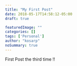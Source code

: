 ```yaml
---
title: "My First Post"
date: 2018-05-17T14:58:12-05:00
draft: true

featuredImage: ""
categories: []
tags: ['Personal']
author: "kosarp"
noSummary: true
---
```

First Post the third time !!
